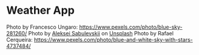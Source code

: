 # Weather App

Photo by Francesco Ungaro: https://www.pexels.com/photo/blue-sky-281260/
Photo by <a href="https://unsplash.com/@a_sabulevskiy?utm_content=creditCopyText&utm_medium=referral&utm_source=unsplash">Aleksei Sabulevskii</a> on <a href="https://unsplash.com/photos/clouds-in-the-sky-tl8GM4dWXnM?utm_content=creditCopyText&utm_medium=referral&utm_source=unsplash">Unsplash</a>
Photo by Rafael Cerqueira: https://www.pexels.com/photo/blue-and-white-sky-with-stars-4737484/
